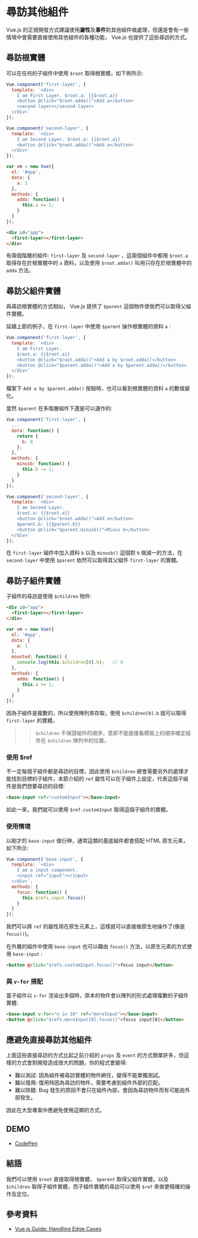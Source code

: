 # 尋訪其他組件

Vue.js 的正規開發方式建議使用**屬性**及**事件**對其他組件做處理，但還是會有一些情境中會需要直接使用其他組件的各種功能， Vue.js 也提供了這些尋訪的方式。

## 尋訪根實體

可以在任何的子組件中使用 `$root` 取得根實體，如下例所示:

```js
Vue.component('first-layer', {
  template: `<div>
    I am First Layer. $root.a: {{$root.a}}
    <button @click="$root.adda()">Add a</button>
    <second-layer></second-layer>
  </div>`
});

Vue.component('second-layer', {
  template: `<div>
    I am Second Layer. $root.a: {{$root.a}}
    <button @click="$root.adda()">Add a</button>
  </div>`
});

var vm = new Vue({
  el: '#app',
  data: {
    a: 1
  },
  methods: {
    adda: function() {
      this.a += 1;
    }
  }
});
```

```html
<div id="app">
  <first-layer></first-layer>
</div>
```

有兩個階層的組件: `first-layer` 及 `second-layer` ，這兩個組件中都用 `$root.a` 取得存在於根實體中的 `a` 資料，以及使用 `$root.adda()` 叫用只存在於根實體中的 `adda` 方法。

## 尋訪父組件實體

與尋訪根實體的方式相似， Vue.js 提供了 `$parent` 這個物件使我們可以取得父組件實體。

延續上節的例子，在 `first-layer` 中使用 `$parent` 操作根實體的資料 `a` :

```js
Vue.component('first-layer', {
  template: `<div>
    I am First Layer. 
    $root.a: {{$root.a}}
    <button @click="$root.adda()">Add a by $root.adda()</button>
    <button @click="$parent.adda()">Add a by $parent.adda()</button>
  </div>`
});
```

檔案下 `Add a by $parent.adda()` 按鈕時，也可以看到根實體的資料 `a` 的數值變化。

當然 `$parent` 在多階層組件下還是可以運作的:

```js
Vue.component('first-layer', {
  ...
  data: function() {
    return {
      b: 0
    };
  },
  methods: {
    minusb: function() {
      this.b -= 1;
    }
  }
});

Vue.component('second-layer', {
  template: `<div>
    I am Second Layer.
    $root.a: {{$root.a}}
    <button @click="$root.adda()">Add a</button>
    $parent.b: {{$parent.b}}
    <button @click="$parent.minusb()">Minus b</button>
  </div>`
});
```

在 `first-layer` 組件中加入資料 `b` 以及 `minusb()` 這個對 `b` 做減一的方法，在 `second-layer` 中使用 `$parent` 依然可以取得其父組件 `first-layer` 的實體。

## 尋訪子組件實體

子組件的尋訪是使用 `$children` 物件:

```html
<div id="app">
  <first-layer></first-layer>
</div>
```

```js
var vm = new Vue({
  el: '#app',
  data: {
    a: 1
  },
  mounted: function() {
    console.log(this.$children[0].b);   // 0
  },
  methods: {
    adda: function() {
      this.a += 1;
    }
  }
});
```

因為子組件是複數的，所以使用陣列來存取，使用 `$children[0].b` 就可以取得 `first-layer` 的實體。

>> `$children` 不保證組件的順序，意即不能直接看模板上的順序確定組件在 `$children` 陣列中的位置。

### 使用 $ref

不一定每個子組件都是尋訪的目標，因此使用 `$children` 總會需要另外的處理才能找到目標的子組件，本節介紹的 `ref` 屬性可以在子組件上設定，代表這個子組件是我們想要尋訪的目標:

```html
<base-input ref="customInput"></base-input>
```

如此一來，我們就可以使用 `$ref.customInput` 取得這個子組件的實體。

### 使用情境

以剛才的 `base-input` 做衍伸，通常這類的基底組件都會搭配 HTML 原生元素，如下所示:

```js
Vue.component('base-input', {
  template: `<div>
    I am a input component.
    <input ref="input"></input>
  </div>`,
  methods: {
    focus: function() {
      this.$refs.input.focus()
    }
  }
});
```

我們可以將 `ref` 的屬性用在原生元素上，這樣就可以直接做原生地操作了(像是 `focus()`)。

在外層的組件中使用 `base-input` 也可以藉由 `focus()` 方法，以原生元素的方式使用 `base-input` :

```html
<button @click="$refs.customInput.focus()">focus input</button>
```

### 與 `v-for` 搭配

當子組件以 `v-for` 渲染出多個時，原本的物件會以陣列的形式處理複數的子組件實體:

```html
<base-input v-for="n in 10" ref="moreInput"></base-input>
<button @click="$refs.moreInput[0].focus()">focus input[0]</button>
```

## 應避免直接尋訪其他組件

上面這些直接尋訪的方式比起之前介紹的 `props` 及 `event` 的方式簡單許多，但這樣的方式會對開發造成很大的問題，你的程式會變得:

* 難以測試: 因為組件被尋訪實體的物件綁住，變得不能單獨測試。
* 難以復用: 復用時因為尋訪的物件，需要考慮到組件外部的匹配。
* 難以除錯: Bug 發生的原因不會只在組件內部，會因為尋訪物件而有可能由外部發生。

因此在大型專案中應避免使用這類的方式。

## DEMO

* [CodePen](https://codepen.io/peterhpchen/pen/ebWvEp)

## 結語

我們可以使用 `$root` 直接取得根實體， `$parent` 取得父組件實體，以及 `$children` 取得子組件實體，而子組件實體的尋訪可以使用 `$ref` 來做更精確的操作及定位。

## 參考資料

* [Vue.js Guide: Handling Edge Cases](https://vuejs.org/v2/guide/components-edge-cases.html)